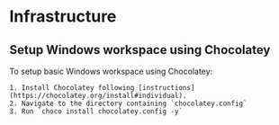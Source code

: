# Infrastructure

## Setup Windows workspace using Chocolatey

To setup basic Windows workspace using Chocolatey:

    1. Install Chocolatey following [instructions](https://chocolatey.org/install#individual).
    2. Navigate to the directory containing `chocolatey.config`
    3. Run `choco install chocolatey.config -y`
